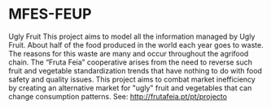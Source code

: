 # MFES-FEUP
Ugly Fruit
This project aims to model all the information managed by Ugly Fruit. About half of the food
produced in the world each year goes to waste. The reasons for this waste are many and occur
throughout the agrifood chain. The “Fruta Feia” cooperative arises from the need to reverse such fruit
and vegetable standardization trends that have nothing to do with food safety and quality issues. This
project aims to combat market inefficiency by creating an alternative market for "ugly" fruit and
vegetables that can change consumption patterns.
See: http://frutafeia.pt/pt/projecto

